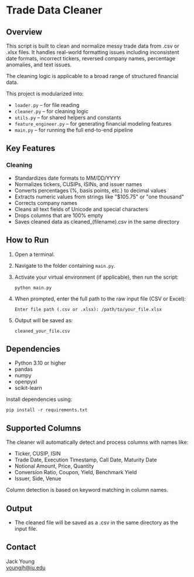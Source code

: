 # Trade Data Cleaner

## Overview

This script is built to clean and normalize messy trade data from .csv or .xlsx files. It handles real-world formatting issues including inconsistent date formats, incorrect tickers, reversed company names, percentage anomalies, and text issues.

The cleaning logic is applicable to a broad range of structured financial data.

This project is modularized into:
- `loader.py` – for file reading
- `cleaner.py` – for cleaning logic
- `utils.py` – for shared helpers and constants
- `feature_engineer.py` – for generating financial modeling features
- `main.py` – for running the full end-to-end pipeline

## Key Features

### Cleaning
- Standardizes date formats to MM/DD/YYYY
- Normalizes tickers, CUSIPs, ISINs, and issuer names
- Converts percentages (%, basis points, etc.) to decimal values
- Extracts numeric values from strings like "$105.75" or "one thousand"
- Corrects company names
- Cleans all text fields of Unicode and special characters
- Drops columns that are 100% empty
- Saves cleaned data as cleaned_(filename).csv in the same directory

## How to Run

1. Open a terminal.

2. Navigate to the folder containing `main.py`.

3. Activate your virtual environment (if applicable), then run the script:

       python main.py

4. When prompted, enter the full path to the raw input file (CSV or Excel):

       Enter file path (.csv or .xlsx): /path/to/your_file.xlsx

5. Output will be saved as:

       cleaned_your_file.csv

## Dependencies

- Python 3.10 or higher
- pandas
- numpy
- openpyxl
- scikit-learn

Install dependencies using:

    pip install -r requirements.txt

## Supported Columns

The cleaner will automatically detect and process columns with names like:

- Ticker, CUSIP, ISIN
- Trade Date, Execution Timestamp, Call Date, Maturity Date
- Notional Amount, Price, Quantity
- Conversion Ratio, Coupon, Yield, Benchmark Yield
- Issuer, Side, Venue

Column detection is based on keyword matching in column names.

## Output

- The cleaned file will be saved as a .csv in the same directory as the input file.

## Contact

Jack Young  
youngjh@iu.edu
